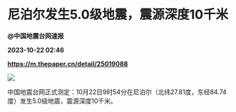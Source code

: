 # 尼泊尔发生5.0级地震，震源深度10千米
**@中国地震台网速报**

**2023-10-22 02:46**

**https://m.thepaper.cn/detail/25019088**

![](https://imagecloud.thepaper.cn/thepaper/image/275/140/142.jpg)

中国地震台网正式测定：10月22日9时54分在尼泊尔（北纬27.81度，东经84.74度）发生5.0级地震，震源深度10千米。